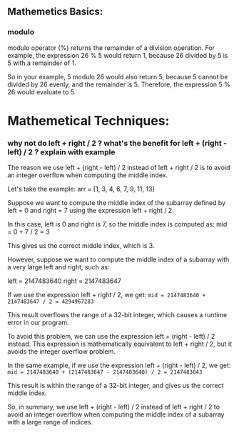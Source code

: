 ## Mathemetics Basics:

### modulo

modulo operator (%) returns the remainder of a division operation. For example, the expression 26 % 5 would return 1, because 26 divided by 5 is 5 with a remainder of 1.

So in your example, 5 modulo 26 would also return 5, because 5 cannot be divided by 26 evenly, and the remainder is 5. Therefore, the expression 5 % 26 would evaluate to 5.

# Mathemetical Techniques:

### why not do left + right / 2 ? what's the benefit for  left + (right - left) / 2 ? explain with example

The reason we use left + (right - left) / 2 instead of left + right / 2 is to avoid an integer overflow when computing the middle index.

Let's take the example:
arr = [1, 3, 4, 6, 7, 9, 11, 13]

Suppose we want to compute the middle index of the subarray defined by left = 0 and right = 7 using the expression left + right / 2.

In this case, left is 0 and right is 7, so the middle index is computed as:
mid = 0 + 7 / 2 = 3

This gives us the correct middle index, which is 3.

However, suppose we want to compute the middle index of a subarray with a very large left and right, such as:

left = 2147483640
right = 2147483647

If we use the expression left + right / 2, we get:
``` mid = 2147483640 + 2147483647 / 2 = 4294967283 ```

This result overflows the range of a 32-bit integer, which causes a runtime error in our program.

To avoid this problem, we can use the expression left + (right - left) / 2 instead. This expression is mathematically equivalent to left + right / 2, but it avoids the integer overflow problem.

In the same example, if we use the expression left + (right - left) / 2, we get:
``` mid = 2147483640 + (2147483647 - 2147483640) / 2 = 2147483643 ```

This result is within the range of a 32-bit integer, and gives us the correct middle index.

So, in summary, we use left + (right - left) / 2 instead of left + right / 2 to avoid an integer overflow when computing the middle index of a subarray with a large range of indices.